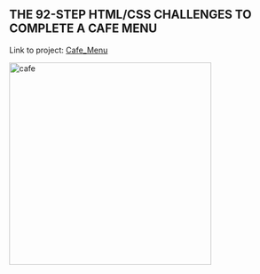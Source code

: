 <h2>THE 92-STEP HTML/CSS CHALLENGES TO COMPLETE A CAFE MENU</h2>
<p>Link to project: <a href="https://www.freecodecamp.org/learn/2022/responsive-web-design/learn-basic-css-by-building-a-cafe-menu/step-1">Cafe_Menu</p>

<img width="364" alt="cafe" src="https://github.com/Mercy30-eng/Web-Development/assets/85012190/700cceed-809c-43b2-88ba-e9dbaa62e854">

